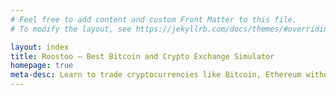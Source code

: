 ```yaml
---
# Feel free to add content and custom Front Matter to this file.
# To modify the layout, see https://jekyllrb.com/docs/themes/#overriding-theme-defaults

layout: index
title: Roostoo – Best Bitcoin and Crypto Exchange Simulator
homepage: true
meta-desc: Learn to trade cryptocurrencies like Bitcoin, Ethereum without risking your money! Play with your friends on this fun and competitive game of crypto exchange simulator.
---
```


